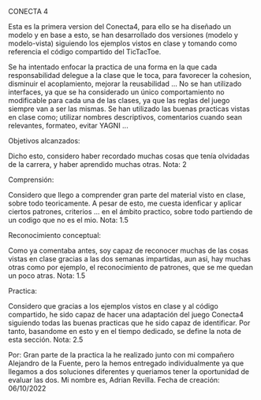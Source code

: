CONECTA 4

Esta es la primera version del Conecta4, para ello se ha diseñado un modelo 
y en base a esto, se han desarrollado dos versiones (modelo y modelo-vista)
siguiendo los ejemplos vistos en clase y tomando como referencia 
el código compartido del TicTacToe.


Se ha intentado enfocar la practica de una forma en la que cada responsabilidad delegue a la clase
que le toca, para favorecer la cohesion, disminuir el acoplamiento, mejorar la reusabilidad ...
No se han utilizado interfaces, ya que se ha considerado un único comportamiento no modificable
para cada una de las clases, ya que las reglas del juego siempre van a ser las mismas.
Se han utilizado las buenas practicas vistas en clase como; utilizar nombres descriptivos, comentarios
cuando sean relevantes, formateo, evitar YAGNI ...

Objetivos alcanzados:

Dicho esto, considero haber recordado muchas cosas que tenía olvidadas de la carrera, y haber
aprendido muchas otras.
Nota: 2

Comprensión:

Considero que llego a comprender gran parte del material visto en clase, sobre todo teoricamente.
A pesar de esto, me cuesta idenficar y aplicar ciertos patrones, criterios ... en el ámbito practico,
sobre todo partiendo de un codigo que no es el mio.
Nota: 1.5

Reconocimiento conceptual:

Como ya comentaba antes, soy capaz de reconocer muchas de las cosas vistas en clase gracias a las dos
semanas impartidas, aun asi, hay muchas otras como por ejemplo, el reconocimiento de patrones, que se
me quedan un poco atras.
Nota: 1.5

Practica:

Considero que gracias a los ejemplos vistos en clase y al código compartido, he sido capaz de hacer una adaptación
del juego Conecta4 siguiendo todas las buenas practicas que he sido capaz de identificar. 
Por tanto, basandome en esto y en el tiempo dedicado, se define la nota de esta sección.
Nota: 2.5

Por: Gran parte de la practica la he realizado junto con mi compañero Alejandro de la Fuente,
pero la hemos entregado individualmente ya que llegamos a dos soluciones diferentes y queriamos
tener la oportunidad de evaluar las dos. Mi nombre es, Adrian Revilla.
Fecha de creación: 06/10/2022
